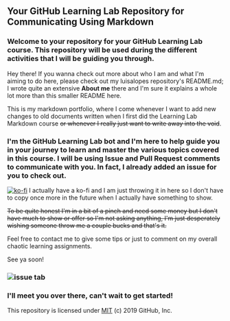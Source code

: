 ## Your GitHub Learning Lab Repository for Communicating Using Markdown

### Welcome to **your** repository for your GitHub Learning Lab course. This repository will be used during the different activities that I will be guiding you through.

Hey there! If you wanna check out more about who I am and what I'm aiming to do here, please check out my luisalopes repository's README.md; I wrote quite an extensive **About me** there and I'm sure it explains a whole lot more than this smaller README here.

This is my markdown portfolio, where I come whenever I want to add new changes to old documents written when I first did the Learning Lab Markdown course ~~or whenever I really just want to write away into the void~~.

### I'm the GitHub Learning Lab bot and I'm here to help guide you in your journey to learn and master the various topics covered in this course. I will be using Issue and Pull Request comments to communicate with you. In fact, I already added an issue for you to check out.

[![ko-fi](https://ko-fi.com/img/githubbutton_sm.svg)](https://ko-fi.com/K3K2D5WQ)
I actually have a ko-fi and I am just throwing it in here so I don't have to copy once more in the future when I actually have something to show.

~~To be quite honest I'm in a bit of a pinch and need some money but I don't have much to show or offer so I'm not asking anything, I'm just desperately wishing someone throw me a couple bucks and that's it.~~

Feel free to contact me to give some tips or just to comment on my overall chaotic learning assignments.

See ya soon!

### ![issue tab](https://lab.github.com/public/images/issue_tab.png)

### I'll meet you over there, can't wait to get started!

This repository is licensed under [MIT](../LICENSE) (c) 2019 GitHub, Inc.
